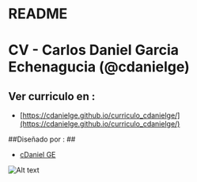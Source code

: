 # README #

# CV - Carlos Daniel Garcia Echenagucia (@cdanielge)

## Ver curriculo en : ##
* [https://cdanielge.github.io/curriculo_cdanielge/](https://cdanielge.github.io/curriculo_cdanielge/)


##Diseñado por : ##
* [cDaniel GE](https://github.com/cdanielge)

![Alt text](https://avatars1.githubusercontent.com/u/8324782?v=3&s=40)

